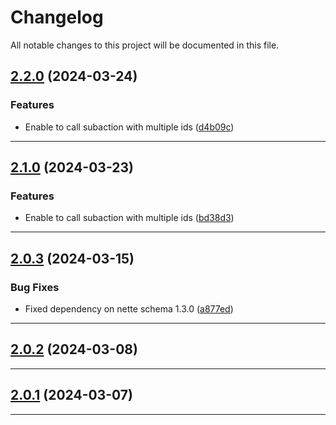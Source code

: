 <!--- BEGIN HEADER -->
# Changelog

All notable changes to this project will be documented in this file.
<!--- END HEADER -->

## [2.2.0](https://github.com/liquiddesign/rest-router/compare/v2.1.0...v2.2.0) (2024-03-24)

### Features

* Enable to call subaction with multiple ids ([d4b09c](https://github.com/liquiddesign/rest-router/commit/d4b09c0618bf872ff7432f154143672dcbed6fe0))


---

## [2.1.0](https://github.com/liquiddesign/rest-router/compare/v2.0.3...v2.1.0) (2024-03-23)

### Features

* Enable to call subaction with multiple ids ([bd38d3](https://github.com/liquiddesign/rest-router/commit/bd38d3f38280fe205e35bc6189ec83cf53998f40))


---

## [2.0.3](https://github.com/liquiddesign/rest-router/compare/v2.0.2...v2.0.3) (2024-03-15)

### Bug Fixes

* Fixed dependency on nette schema 1.3.0 ([a877ed](https://github.com/liquiddesign/rest-router/commit/a877eddec750d7c940b84d5dc7952d8e01b06e28))


---

## [2.0.2](https://github.com/liquiddesign/rest-router/compare/v2.0.1...v2.0.2) (2024-03-08)


---

## [2.0.1](https://github.com/liquiddesign/rest-router/compare/v2.0.0...v2.0.1) (2024-03-07)


---

